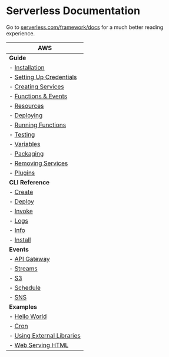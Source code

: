 <!--
title: Serverless Framework Documentation
menuText: Docs
layout: Doc
-->

# Serverless Documentation

Go to [serverless.com/framework/docs](https://www.serverless.com/framework/docs) for a much better reading experience.

| AWS |
| ------------- |
| **Guide** |
|  - [Installation](./providers/aws/guide/installation.md) |
|  - [Setting Up Credentials](./providers/aws/guide/setting-up-credentials.md) |
|  - [Creating Services](./providers/aws/guide/creating-services.md) |
|  - [Functions & Events](./providers/aws/guide/functions-and-events.md) |
|  - [Resources](./providers/aws/guide/resources.md) |
|  - [Deploying](./providers/aws/guide/deploying.md) |
|  - [Running Functions](./providers/aws/guide/running-functions.md) |
|  - [Testing](./providers/aws/guide/testing.md) |
|  - [Variables](./providers/aws/guide/variables.md) |
|  - [Packaging](./providers/aws/guide/packaging.md) |
|  - [Removing Services](./providers/aws/guide/remove-services.md) |
|  - [Plugins](./providers/aws/guide/plugins.md) |
| **CLI Reference** |
|  - [Create](./providers/aws/cli-reference/create.md) |
|  - [Deploy](./providers/aws/cli-reference/deploy.md) |
|  - [Invoke](./providers/aws/cli-reference/invoke.md) |
|  - [Logs](./providers/aws/cli-reference/logs.md) |
|  - [Info](./providers/aws/cli-reference/info.md) |
|  - [Install](./providers/aws/cli-reference/install.md) |
| **Events** |
|  - [API Gateway](./providers/aws/events/apigateway.md) |
|  - [Streams](./providers/aws/events/streams.md) |
|  - [S3](./providers/aws/events/s3.md) |
|  - [Schedule](./providers/aws/events/schedule.md) |
|  - [SNS](./providers/aws/events/sns.md) |
| **Examples** |
|  - [Hello World](./providers/aws/examples/hello-world.md) |
|  - [Cron](./providers/aws/examples/cron.md) |
|  - [Using External Libraries](./providers/aws/examples/using-external-libraries.md) |
|  - [Web Serving HTML](./providers/aws/examples/web-serving-html.md) |